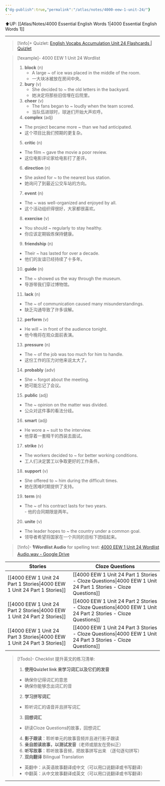 ```yaml
---
{"dg-publish":true,"permalink":"/atlas/notes/4000-eew-1-unit-24/"}
---
```


⬆️UP: [[Atlas/Notes/4000 Essential English Words 1\|4000 Essential English Words 1]]

---
> [!info]+ Quizlet: [English Vocabs Accumulation Unit 24 Flashcards | Quizlet](https://quizlet.com/my/968069757/english-vocabs-accumulation-unit-24-flash-cards/?i=1vbzw5&x=1jqt)

> [!example]- 4000 EEW 1 Unit 24 Wordlist
> 1. **block** (n)  
>     - A large ~ of ice was placed in the middle of the room.  
>     - 一大块冰被放在房间中央。  
> 2. **bury** (v)  
>     - She decided to ~ the old letters in the backyard.  
>     - 她决定将那些旧信埋在后院里。  
> 3. **cheer** (v)  
>     - The fans began to ~ loudly when the team scored.  
>     - 当队伍进球时，球迷们开始大声欢呼。  
> 4. **complex** (adj)  
> 	- The project became more ~ than we had anticipated.  
> 	- 这个项目比我们预期的更复杂。  
> 5. **critic** (n)  
> 	- The film ~ gave the movie a poor review.  
> 	- 这位电影评论家给电影打了差评。  
> 6. **direction** (n)  
> 	- She asked for ~ to the nearest bus station.  
> 	- 她询问了到最近公交车站的方向。  
> 7. **event** (n)  
> 	- The ~ was well-organized and enjoyed by all.    
> 	- 这个活动组织得很好，大家都很喜欢。  
> 8. **exercise** (v)  
> 	- You should ~ regularly to stay healthy.  
> 	- 你应该定期锻炼保持健康。  
> 9. **friendship** (n)  
> 	- Their ~ has lasted for over a decade.  
> 	- 他们的友谊已经持续了十多年。  
> 10. **guide** (n)  
> 	- The ~ showed us the way through the museum.  
> 	- 导游带我们穿过博物馆。  
> 11. **lack** (n)  
> 	- The ~ of communication caused many misunderstandings.  
> 	- 缺乏沟通导致了许多误解。  
> 12. **perform** (v)  
> 	- He will ~ in front of the audience tonight.  
> 	- 他今晚将在观众面前表演。  
> 13. **pressure** (n)  
> 	- The ~ of the job was too much for him to handle.  
> 	- 这份工作的压力对他来说太大了。  
> 14. **probably** (adv)  
> 	- She ~ forgot about the meeting.  
> 	- 她可能忘记了会议。  
> 15. **public** (adj)  
> 	- The ~ opinion on the matter was divided.  
> 	- 公众对这件事的看法分歧。  
> 16. **smart** (adj)  
> 	- He wore a ~ suit to the interview.  
> 	- 他穿着一套精干的西装去面试。  
> 17. **strike** (v)  
> 	- The workers decided to ~ for better working conditions.  
> 	- 工人们决定罢工以争取更好的工作条件。  
> 18. **support** (v)  
> 	 - She offered to ~ him during the difficult times.  
> 	- 她在困难时期提供了支持。  
> 19. **term** (n)  
> 	 - The ~ of his contract lasts for two years.  
>     - 他的合同期限是两年。  
> 20. **unite** (v)  
> 	 - The leader hopes to ~ the country under a common goal.  
> 	- 领导者希望将国家在一个共同的目标下团结起来。

> [!info]- 🎙️**Wordlist Audio** for spelling test: [4000 EEW 1 Unit 24 Wordlist Audio.wav - Google Drive]()

| Stories                               | Cloze Questions                                         |
| ------------------------------------- | ------------------------------------------------------- |
| [[4000 EEW 1 Unit 24 Part 1 Stories\|4000 EEW 1 Unit 24 Part 1 Stories]] | [[4000 EEW 1 Unit 24 Part 1 Stories - Cloze Questions\|4000 EEW 1 Unit 24 Part 1 Stories - Cloze Questions]] |
| [[4000 EEW 1 Unit 24 Part 2 Stories\|4000 EEW 1 Unit 24 Part 2 Stories]] | [[4000 EEW 1 Unit 24 Part 2 Stories - Cloze Questions\|4000 EEW 1 Unit 24 Part 2 Stories - Cloze Questions]] |
| [[4000 EEW 1 Unit 24 Part 3 Stories\|4000 EEW 1 Unit 24 Part 3 Stories]] | [[4000 EEW 1 Unit 24 Part 3 Stories - Cloze Questions\|4000 EEW 1 Unit 24 Part 3 Stories - Cloze Questions]] |

> [!Todo]- Checklist 提升英文的练习清单:
> 1. **使用Quizlet link 来学习词汇以及它们的发音** 
>	- 确保你记得词汇的意思 
>	- 确保你能够念出词汇的音 
> 2. **学习拼写词汇** 
>	- 聆听词汇的语音并且拼写词汇 
> 3. **回想词汇**
>	- 研读Cloze Questions的故事，回想词汇 
> 4. **影子跟读**：聆听单元的故事音频并且进行影子跟读 
> 5. **亲自朗读故事，以测试发音**（老师或朋友在旁纠正）
> 6. **听写故事**：聆听故事音频，把故事拼写出来 （逐句逐句拼写）
> 7. **双向翻译** Bilingual Translation 
>	- 英翻中：从英语故事翻译成中文（可以用口说翻译或书写翻译）
>	- 中翻英：从中文故事翻译成英文（可以用口说翻译或书写翻译）

---
